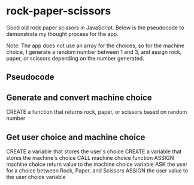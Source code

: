 # rock-paper-scissors
Good old rock paper scissors in JavaScript. Below is the pseudocode to demonstrate my thought process for the app.

Note: The app does not use an array for the choices, so for the machine choice, I generate a random number between 1 and 3, and assign rock, paper, or scissors depending on the number generated.

## Pseudocode 

## Generate and convert machine choice
CREATE a function that returns rock, paper, or scissors based on random number


## Get user choice and machine choice
CREATE a variable that stores the user's choice
CREATE a variable that stores the machine's choice
CALL machine choice function
ASSIGN machine choice return value to the machine choice variable
ASK the user for a choice between Rock, Paper, and Scissors
ASSIGN the user value to the user choice variable




